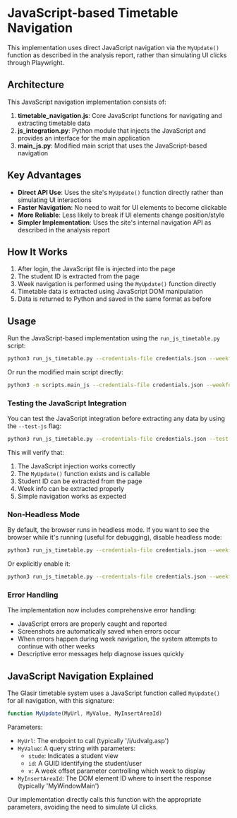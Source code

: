 # JavaScript-based Timetable Navigation

This implementation uses direct JavaScript navigation via the `MyUpdate()` function as described in the analysis report, rather than simulating UI clicks through Playwright.

## Architecture

This JavaScript navigation implementation consists of:

1. **timetable_navigation.js**: Core JavaScript functions for navigating and extracting timetable data
2. **js_integration.py**: Python module that injects the JavaScript and provides an interface for the main application
3. **main_js.py**: Modified main script that uses the JavaScript-based navigation

## Key Advantages

- **Direct API Use**: Uses the site's `MyUpdate()` function directly rather than simulating UI interactions
- **Faster Navigation**: No need to wait for UI elements to become clickable 
- **More Reliable**: Less likely to break if UI elements change position/style
- **Simpler Implementation**: Uses the site's internal navigation API as described in the analysis report

## How It Works

1. After login, the JavaScript file is injected into the page
2. The student ID is extracted from the page
3. Week navigation is performed using the `MyUpdate()` function directly
4. Timetable data is extracted using JavaScript DOM manipulation
5. Data is returned to Python and saved in the same format as before

## Usage

Run the JavaScript-based implementation using the `run_js_timetable.py` script:

```bash
python3 run_js_timetable.py --credentials-file credentials.json --weekforward 2 --weekbackward 2
```

Or run the modified main script directly:

```bash
python3 -m scripts.main_js --credentials-file credentials.json --weekforward 2 --weekbackward 2
```

### Testing the JavaScript Integration

You can test the JavaScript integration before extracting any data by using the `--test-js` flag:

```bash
python3 run_js_timetable.py --credentials-file credentials.json --test-js
```

This will verify that:
1. The JavaScript injection works correctly
2. The `MyUpdate()` function exists and is callable
3. Student ID can be extracted from the page
4. Week info can be extracted properly
5. Simple navigation works as expected

### Non-Headless Mode

By default, the browser runs in headless mode. If you want to see the browser while it's running (useful for debugging), disable headless mode:

```bash
python3 run_js_timetable.py --credentials-file credentials.json --weekforward 2
```

Or explicitly enable it:
```bash
python3 run_js_timetable.py --credentials-file credentials.json --weekforward 2 --headless
```

### Error Handling

The implementation now includes comprehensive error handling:

- JavaScript errors are properly caught and reported
- Screenshots are automatically saved when errors occur
- When errors happen during week navigation, the system attempts to continue with other weeks
- Descriptive error messages help diagnose issues quickly

## JavaScript Navigation Explained

The Glasir timetable system uses a JavaScript function called `MyUpdate()` for all navigation, with this signature:

```javascript
function MyUpdate(MyUrl, MyValue, MyInsertAreaId)
```

Parameters:
- `MyUrl`: The endpoint to call (typically '/i/udvalg.asp')
- `MyValue`: A query string with parameters:
  - `stude`: Indicates a student view
  - `id`: A GUID identifying the student/user
  - `v`: A week offset parameter controlling which week to display
- `MyInsertAreaId`: The DOM element ID where to insert the response (typically 'MyWindowMain')

Our implementation directly calls this function with the appropriate parameters, avoiding the need to simulate UI clicks. 